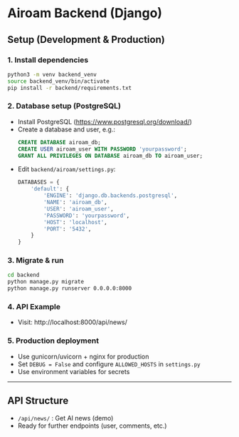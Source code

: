 # Airoam Backend (Django)

## Setup (Development & Production)

### 1. Install dependencies
```bash
python3 -m venv backend_venv
source backend_venv/bin/activate
pip install -r backend/requirements.txt
```

### 2. Database setup (PostgreSQL)
- Install PostgreSQL (https://www.postgresql.org/download/)
- Create a database and user, e.g.:
  ```sql
  CREATE DATABASE airoam_db;
  CREATE USER airoam_user WITH PASSWORD 'yourpassword';
  GRANT ALL PRIVILEGES ON DATABASE airoam_db TO airoam_user;
  ```
- Edit `backend/airoam/settings.py`:
  ```python
  DATABASES = {
      'default': {
          'ENGINE': 'django.db.backends.postgresql',
          'NAME': 'airoam_db',
          'USER': 'airoam_user',
          'PASSWORD': 'yourpassword',
          'HOST': 'localhost',
          'PORT': '5432',
      }
  }
  ```

### 3. Migrate & run
```bash
cd backend
python manage.py migrate
python manage.py runserver 0.0.0.0:8000
```

### 4. API Example
- Visit: http://localhost:8000/api/news/

### 5. Production deployment
- Use gunicorn/uvicorn + nginx for production
- Set `DEBUG = False` and configure `ALLOWED_HOSTS` in `settings.py`
- Use environment variables for secrets

---

## API Structure
- `/api/news/` : Get AI news (demo)
- Ready for further endpoints (user, comments, etc.) 
